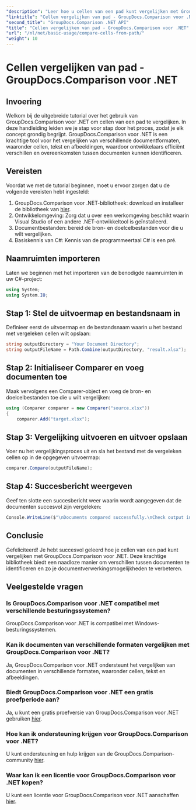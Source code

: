 ```yaml
---
"description": "Leer hoe u cellen van een pad kunt vergelijken met GroupDocs.Comparison voor .NET. Identificeer efficiënt verschillen tussen documenten."
"linktitle": "Cellen vergelijken van pad - GroupDocs.Comparison voor .NET"
"second_title": "GroupDocs.Comparison .NET API"
"title": "Cellen vergelijken van pad - GroupDocs.Comparison voor .NET"
"url": "/nl/net/basic-usage/compare-cells-from-path/"
"weight": 10
---
```


# Cellen vergelijken van pad - GroupDocs.Comparison voor .NET

## Invoering
Welkom bij de uitgebreide tutorial over het gebruik van GroupDocs.Comparison voor .NET om cellen van een pad te vergelijken. In deze handleiding leiden we je stap voor stap door het proces, zodat je elk concept grondig begrijpt. GroupDocs.Comparison voor .NET is een krachtige tool voor het vergelijken van verschillende documentformaten, waaronder cellen, tekst en afbeeldingen, waardoor ontwikkelaars efficiënt verschillen en overeenkomsten tussen documenten kunnen identificeren.
## Vereisten
Voordat we met de tutorial beginnen, moet u ervoor zorgen dat u de volgende vereisten hebt ingesteld:
1. GroupDocs.Comparison voor .NET-bibliotheek: download en installeer de bibliotheek van [hier](https://releases.groupdocs.com/comparison/net/).
2. Ontwikkelomgeving: Zorg dat u over een werkomgeving beschikt waarin Visual Studio of een andere .NET-ontwikkeltool is geïnstalleerd.
3. Documentbestanden: bereid de bron- en doelcelbestanden voor die u wilt vergelijken.
4. Basiskennis van C#: Kennis van de programmeertaal C# is een pré.

## Naamruimten importeren
Laten we beginnen met het importeren van de benodigde naamruimten in uw C#-project:
```csharp
using System;
using System.IO;
```
## Stap 1: Stel de uitvoermap en bestandsnaam in
Definieer eerst de uitvoermap en de bestandsnaam waarin u het bestand met vergeleken cellen wilt opslaan:
```csharp
string outputDirectory = "Your Document Directory";
string outputFileName = Path.Combine(outputDirectory, "result.xlsx");
```
## Stap 2: Initialiseer Comparer en voeg documenten toe
Maak vervolgens een Comparer-object en voeg de bron- en doelcelbestanden toe die u wilt vergelijken:
```csharp
using (Comparer comparer = new Comparer("source.xlsx"))
{
    comparer.Add("target.xlsx");
```
## Stap 3: Vergelijking uitvoeren en uitvoer opslaan
Voer nu het vergelijkingsproces uit en sla het bestand met de vergeleken cellen op in de opgegeven uitvoermap:
```csharp
comparer.Compare(outputFileName);
```
## Stap 4: Succesbericht weergeven
Geef ten slotte een succesbericht weer waarin wordt aangegeven dat de documenten succesvol zijn vergeleken:
```csharp
Console.WriteLine($"\nDocuments compared successfully.\nCheck output in {outputDirectory}.");
```

## Conclusie
Gefeliciteerd! Je hebt succesvol geleerd hoe je cellen van een pad kunt vergelijken met GroupDocs.Comparison voor .NET. Deze krachtige bibliotheek biedt een naadloze manier om verschillen tussen documenten te identificeren en zo je documentverwerkingsmogelijkheden te verbeteren.
## Veelgestelde vragen
### Is GroupDocs.Comparison voor .NET compatibel met verschillende besturingssystemen?
GroupDocs.Comparison voor .NET is compatibel met Windows-besturingssystemen.
### Kan ik documenten van verschillende formaten vergelijken met GroupDocs.Comparison voor .NET?
Ja, GroupDocs.Comparison voor .NET ondersteunt het vergelijken van documenten in verschillende formaten, waaronder cellen, tekst en afbeeldingen.
### Biedt GroupDocs.Comparison voor .NET een gratis proefperiode aan?
Ja, u kunt een gratis proefversie van GroupDocs.Comparison voor .NET gebruiken [hier](https://releases.groupdocs.com/).
### Hoe kan ik ondersteuning krijgen voor GroupDocs.Comparison voor .NET?
U kunt ondersteuning en hulp krijgen van de GroupDocs.Comparison-community [hier](https://forum.groupdocs.com/c/comparison/12).
### Waar kan ik een licentie voor GroupDocs.Comparison voor .NET kopen?
U kunt een licentie voor GroupDocs.Comparison voor .NET aanschaffen [hier](https://purchase.groupdocs.com/buy).